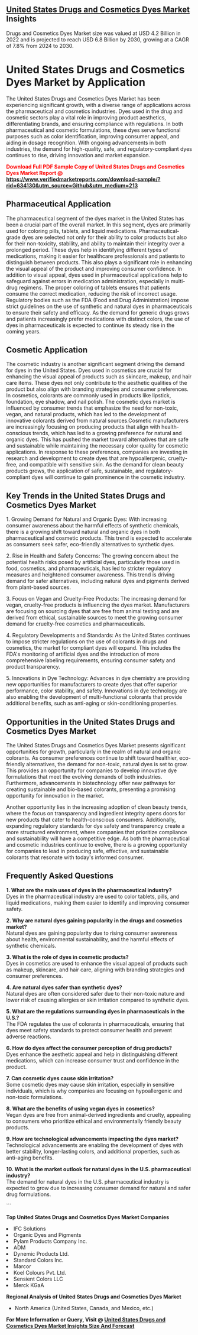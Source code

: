 <h2><a href="https://www.verifiedmarketreports.com/download-sample/?rid=634130&amp;utm_source=Github&amp;utm_medium=213" target="_blank">United States Drugs and Cosmetics Dyes Market</a> Insights</h2><p>Drugs and Cosmetics Dyes Market size was valued at USD 4.2 Billion in 2022 and is projected to reach USD 6.8 Billion by 2030, growing at a CAGR of 7.8% from 2024 to 2030.</p><p><h1>United States Drugs and Cosmetics Dyes Market by Application</h1><p>The United States Drugs and Cosmetics Dyes Market has been experiencing significant growth, with a diverse range of applications across the pharmaceutical and cosmetics industries. Dyes used in the drug and cosmetic sectors play a vital role in improving product aesthetics, differentiating brands, and ensuring compliance with regulations. In both pharmaceutical and cosmetic formulations, these dyes serve functional purposes such as color identification, improving consumer appeal, and aiding in dosage recognition. With ongoing advancements in both industries, the demand for high-quality, safe, and regulatory-compliant dyes continues to rise, driving innovation and market expansion. <strong><p><span class=""><span style="color: #ff0000;"><strong>Download Full PDF Sample Copy of United States Drugs and Cosmetics Dyes Market Report</strong> @ </span><a href="https://www.verifiedmarketreports.com/download-sample/?rid=634130&amp;utm_source=Github&amp;utm_medium=213" target="_blank">https://www.verifiedmarketreports.com/download-sample/?rid=634130&amp;utm_source=Github&amp;utm_medium=213</a></span></p></strong></p><h2>Pharmaceutical Application</h2><p>The pharmaceutical segment of the dyes market in the United States has been a crucial part of the overall market. In this segment, dyes are primarily used for coloring pills, tablets, and liquid medications. Pharmaceutical-grade dyes are selected not only for their ability to color products but also for their non-toxicity, stability, and ability to maintain their integrity over a prolonged period. These dyes help in identifying different types of medications, making it easier for healthcare professionals and patients to distinguish between products. This also plays a significant role in enhancing the visual appeal of the product and improving consumer confidence. In addition to visual appeal, dyes used in pharmaceutical applications help to safeguard against errors in medication administration, especially in multi-drug regimens. The proper coloring of tablets ensures that patients consume the correct medication, reducing the risk of incorrect usage. Regulatory bodies such as the FDA (Food and Drug Administration) impose strict guidelines on the use of synthetic and natural dyes in pharmaceuticals to ensure their safety and efficacy. As the demand for generic drugs grows and patients increasingly prefer medications with distinct colors, the use of dyes in pharmaceuticals is expected to continue its steady rise in the coming years.</p><h2>Cosmetic Application</h2><p>The cosmetic industry is another significant segment driving the demand for dyes in the United States. Dyes used in cosmetics are crucial for enhancing the visual appeal of products such as skincare, makeup, and hair care items. These dyes not only contribute to the aesthetic qualities of the product but also align with branding strategies and consumer preferences. In cosmetics, colorants are commonly used in products like lipstick, foundation, eye shadow, and nail polish. The cosmetic dyes market is influenced by consumer trends that emphasize the need for non-toxic, vegan, and natural products, which has led to the development of innovative colorants derived from natural sources.Cosmetic manufacturers are increasingly focusing on producing products that align with health-conscious trends, which has led to a growing preference for natural and organic dyes. This has pushed the market toward alternatives that are safe and sustainable while maintaining the necessary color quality for cosmetic applications. In response to these preferences, companies are investing in research and development to create dyes that are hypoallergenic, cruelty-free, and compatible with sensitive skin. As the demand for clean beauty products grows, the application of safe, sustainable, and regulatory-compliant dyes will continue to gain prominence in the cosmetic industry.</p><h2>Key Trends in the United States Drugs and Cosmetics Dyes Market</h2><p>1. Growing Demand for Natural and Organic Dyes: With increasing consumer awareness about the harmful effects of synthetic chemicals, there is a growing shift toward natural and organic dyes in both pharmaceutical and cosmetic products. This trend is expected to accelerate as consumers seek safer, eco-friendly alternatives to synthetic dyes.</p><p>2. Rise in Health and Safety Concerns: The growing concern about the potential health risks posed by artificial dyes, particularly those used in food, cosmetics, and pharmaceuticals, has led to stricter regulatory measures and heightened consumer awareness. This trend is driving demand for safer alternatives, including natural dyes and pigments derived from plant-based sources.</p><p>3. Focus on Vegan and Cruelty-Free Products: The increasing demand for vegan, cruelty-free products is influencing the dyes market. Manufacturers are focusing on sourcing dyes that are free from animal testing and are derived from ethical, sustainable sources to meet the growing consumer demand for cruelty-free cosmetics and pharmaceuticals.</p><p>4. Regulatory Developments and Standards: As the United States continues to impose stricter regulations on the use of colorants in drugs and cosmetics, the market for compliant dyes will expand. This includes the FDA's monitoring of artificial dyes and the introduction of more comprehensive labeling requirements, ensuring consumer safety and product transparency.</p><p>5. Innovations in Dye Technology: Advances in dye chemistry are providing new opportunities for manufacturers to create dyes that offer superior performance, color stability, and safety. Innovations in dye technology are also enabling the development of multi-functional colorants that provide additional benefits, such as anti-aging or skin-conditioning properties.</p><h2>Opportunities in the United States Drugs and Cosmetics Dyes Market</h2><p>The United States Drugs and Cosmetics Dyes Market presents significant opportunities for growth, particularly in the realm of natural and organic colorants. As consumer preferences continue to shift toward healthier, eco-friendly alternatives, the demand for non-toxic, natural dyes is set to grow. This provides an opportunity for companies to develop innovative dye formulations that meet the evolving demands of both industries. Furthermore, advancements in biotechnology offer new pathways for creating sustainable and bio-based colorants, presenting a promising opportunity for innovation in the market.</p><p>Another opportunity lies in the increasing adoption of clean beauty trends, where the focus on transparency and ingredient integrity opens doors for new products that cater to health-conscious consumers. Additionally, expanding regulatory standards for dye safety and transparency create a more structured environment, where companies that prioritize compliance and sustainability will have a competitive edge. As both the pharmaceutical and cosmetic industries continue to evolve, there is a growing opportunity for companies to lead in producing safe, effective, and sustainable colorants that resonate with today's informed consumer.</p><h2>Frequently Asked Questions</h2><p><strong>1. What are the main uses of dyes in the pharmaceutical industry?</strong><br> Dyes in the pharmaceutical industry are used to color tablets, pills, and liquid medications, making them easier to identify and improving consumer safety.</p><p><strong>2. Why are natural dyes gaining popularity in the drugs and cosmetics market?</strong><br> Natural dyes are gaining popularity due to rising consumer awareness about health, environmental sustainability, and the harmful effects of synthetic chemicals.</p><p><strong>3. What is the role of dyes in cosmetic products?</strong><br> Dyes in cosmetics are used to enhance the visual appeal of products such as makeup, skincare, and hair care, aligning with branding strategies and consumer preferences.</p><p><strong>4. Are natural dyes safer than synthetic dyes?</strong><br> Natural dyes are often considered safer due to their non-toxic nature and lower risk of causing allergies or skin irritation compared to synthetic dyes.</p><p><strong>5. What are the regulations surrounding dyes in pharmaceuticals in the U.S.?</strong><br> The FDA regulates the use of colorants in pharmaceuticals, ensuring that dyes meet safety standards to protect consumer health and prevent adverse reactions.</p><p><strong>6. How do dyes affect the consumer perception of drug products?</strong><br> Dyes enhance the aesthetic appeal and help in distinguishing different medications, which can increase consumer trust and confidence in the product.</p><p><strong>7. Can cosmetic dyes cause skin irritation?</strong><br> Some cosmetic dyes may cause skin irritation, especially in sensitive individuals, which is why companies are focusing on hypoallergenic and non-toxic formulations.</p><p><strong>8. What are the benefits of using vegan dyes in cosmetics?</strong><br> Vegan dyes are free from animal-derived ingredients and cruelty, appealing to consumers who prioritize ethical and environmentally friendly beauty products.</p><p><strong>9. How are technological advancements impacting the dyes market?</strong><br> Technological advancements are enabling the development of dyes with better stability, longer-lasting colors, and additional properties, such as anti-aging benefits.</p><p><strong>10. What is the market outlook for natural dyes in the U.S. pharmaceutical industry?</strong><br> The demand for natural dyes in the U.S. pharmaceutical industry is expected to grow due to increasing consumer demand for natural and safer drug formulations.</p>```</p><p><strong>Top United States Drugs and Cosmetics Dyes Market Companies</strong></p><div data-test-id=""><p><li>IFC Solutions</li><li> Organic Dyes and Pigments</li><li> Pylam Products Company Inc.</li><li> ADM</li><li> Dynemic Products Ltd.</li><li> Standard Colors Inc.</li><li> Marcor</li><li> Koel Colours Pvt. Ltd.</li><li> Sensient Colors LLC</li><li> Merck KGaA</li></p><div><strong>Regional Analysis of&nbsp;United States Drugs and Cosmetics Dyes Market</strong></div><ul><li dir="ltr"><p dir="ltr">North America&nbsp;(United States, Canada, and Mexico, etc.)</p></li></ul><p><strong>For More Information or Query, Visit @&nbsp;</strong><strong><a href="https://www.verifiedmarketreports.com/product/drugs-and-cosmetics-dyes-market/?utm_source=Github&amp;utm_medium=213" target="_blank">United States Drugs and Cosmetics Dyes Market Insights Size And Forecast</a></strong></p></div>
